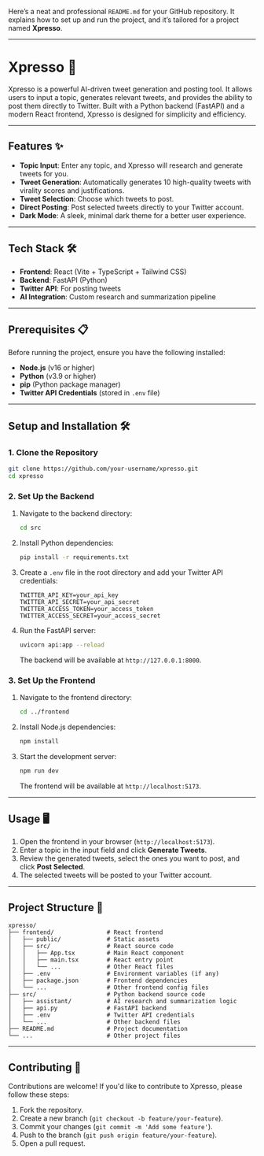 Here’s a neat and professional `README.md` for your GitHub repository. It explains how to set up and run the project, and it’s tailored for a project named **Xpresso**.

---

# Xpresso 🚀

Xpresso is a powerful AI-driven tweet generation and posting tool. It allows users to input a topic, generates relevant tweets, and provides the ability to post them directly to Twitter. Built with a Python backend (FastAPI) and a modern React frontend, Xpresso is designed for simplicity and efficiency.

---

## Features ✨

- **Topic Input**: Enter any topic, and Xpresso will research and generate tweets for you.
- **Tweet Generation**: Automatically generates 10 high-quality tweets with virality scores and justifications.
- **Tweet Selection**: Choose which tweets to post.
- **Direct Posting**: Post selected tweets directly to your Twitter account.
- **Dark Mode**: A sleek, minimal dark theme for a better user experience.

---

## Tech Stack 🛠️

- **Frontend**: React (Vite + TypeScript + Tailwind CSS)
- **Backend**: FastAPI (Python)
- **Twitter API**: For posting tweets
- **AI Integration**: Custom research and summarization pipeline

---

## Prerequisites 📋

Before running the project, ensure you have the following installed:

- **Node.js** (v16 or higher)
- **Python** (v3.9 or higher)
- **pip** (Python package manager)
- **Twitter API Credentials** (stored in `.env` file)

---

## Setup and Installation 🛠️

### 1. Clone the Repository
```bash
git clone https://github.com/your-username/xpresso.git
cd xpresso
```

### 2. Set Up the Backend
1. Navigate to the backend directory:
   ```bash
   cd src
   ```
2. Install Python dependencies:
   ```bash
   pip install -r requirements.txt
   ```
3. Create a `.env` file in the root directory and add your Twitter API credentials:
   ```env
   TWITTER_API_KEY=your_api_key
   TWITTER_API_SECRET=your_api_secret
   TWITTER_ACCESS_TOKEN=your_access_token
   TWITTER_ACCESS_SECRET=your_access_secret
   ```
4. Run the FastAPI server:
   ```bash
   uvicorn api:app --reload
   ```
   The backend will be available at `http://127.0.0.1:8000`.

### 3. Set Up the Frontend
1. Navigate to the frontend directory:
   ```bash
   cd ../frontend
   ```
2. Install Node.js dependencies:
   ```bash
   npm install
   ```
3. Start the development server:
   ```bash
   npm run dev
   ```
   The frontend will be available at `http://localhost:5173`.

---

## Usage 🖥️

1. Open the frontend in your browser (`http://localhost:5173`).
2. Enter a topic in the input field and click **Generate Tweets**.
3. Review the generated tweets, select the ones you want to post, and click **Post Selected**.
4. The selected tweets will be posted to your Twitter account.

---

## Project Structure 📂

```
xpresso/
├── frontend/               # React frontend
│   ├── public/             # Static assets
│   ├── src/                # React source code
│   │   ├── App.tsx         # Main React component
│   │   ├── main.tsx        # React entry point
│   │   └── ...             # Other React files
│   ├── .env                # Environment variables (if any)
│   ├── package.json        # Frontend dependencies
│   └── ...                 # Other frontend config files
├── src/                    # Python backend source code
│   ├── assistant/          # AI research and summarization logic
│   ├── api.py              # FastAPI backend
│   ├── .env                # Twitter API credentials
│   └── ...                 # Other backend files
├── README.md               # Project documentation
└── ...                     # Other project files
```

---

## Contributing 🤝

Contributions are welcome! If you'd like to contribute to Xpresso, please follow these steps:

1. Fork the repository.
2. Create a new branch (`git checkout -b feature/your-feature`).
3. Commit your changes (`git commit -m 'Add some feature'`).
4. Push to the branch (`git push origin feature/your-feature`).
5. Open a pull request.

